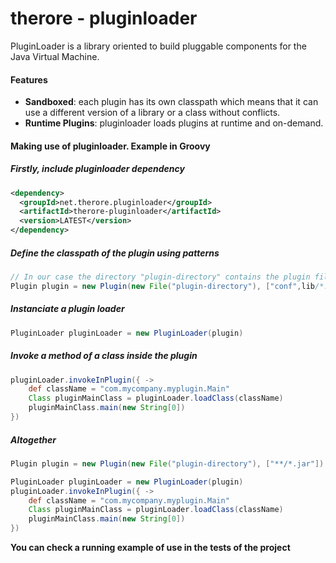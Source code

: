 # therore - pluginloader

PluginLoader is a library oriented to build pluggable components
for the Java Virtual Machine.

#### Features
* **Sandboxed**: each plugin has its own classpath which means that it can use
    a different version of a library or a class without conflicts.
* **Runtime Plugins**: pluginloader loads plugins at runtime and on-demand.

#### Making use of pluginloader. Example in Groovy

##### Firstly, include pluginloader dependency
```xml
<dependency>
  <groupId>net.therore.pluginloader</groupId>
  <artifactId>therore-pluginloader</artifactId>
  <version>LATEST</version>
</dependency>

```
##### Define the classpath of the plugin using patterns
```groovy
// In our case the directory "plugin-directory" contains the plugin files.
Plugin plugin = new Plugin(new File("plugin-directory"), ["conf",lib/*.jar"])

```

##### Instanciate a plugin loader
```groovy
PluginLoader pluginLoader = new PluginLoader(plugin)

```

##### Invoke a method of a class inside the plugin

```groovy
pluginLoader.invokeInPlugin({ ->
    def className = "com.mycompany.myplugin.Main"
    Class pluginMainClass = pluginLoader.loadClass(className)
    pluginMainClass.main(new String[0])
})

```



##### Altogether
```groovy
Plugin plugin = new Plugin(new File("plugin-directory"), ["**/*.jar"])

PluginLoader pluginLoader = new PluginLoader(plugin)
pluginLoader.invokeInPlugin({ ->
    def className = "com.mycompany.myplugin.Main"
    Class pluginMainClass = pluginLoader.loadClass(className)
    pluginMainClass.main(new String[0])
})

```
**You can check a running example of use in the tests of the project**
